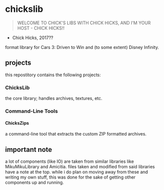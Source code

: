 # chickslib
> WELCOME TO CHICK'S LIBS WITH CHICK HICKS, AND I'M YOUR HOST - CHICK HICKS!!

- Chick Hicks, 2017??

format library for Cars 3: Driven to Win and (to some extent) Disney Infinity.

## projects
this repostitory contains the following projects:

### ChicksLib
the core library; handles archives, textures, etc.

### Command-Line Tools
#### ChicksZips
a command-line tool that extracts the custom ZIP formatted archives.

## important note
a lot of components (like IO) are taken from similar libraries like MikuMikuLibrary and Amicitia. files taken and modified from said libraries have a note at the top. while i do plan on moving away from these and writing my own stuff, this was done for the sake of getting other components up and running.